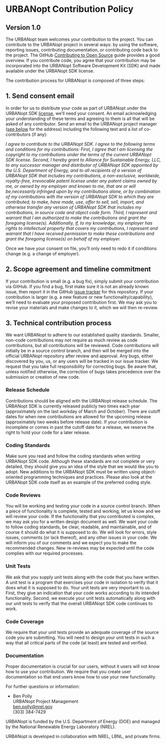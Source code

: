 # URBANopt Contribution Policy

## Version 1.0

The URBANopt team welcomes your contribution to the project. You can contribute to the URBANopt project in several ways: by using the software, reporting issues, contributing documentation, or contributing code back to the project. The GitHub [Contributing to Open Source](https://opensource.guide/how-to-contribute/) guide provides a good overview. If you contribute code, you agree that your contribution may be incorporated into the URBANopt Software Development Kit (SDK) and made available under the URBANopt SDK license.

The contribution process for URBANopt is composed of three steps:

## 1. Send consent email

In order for us to distribute your code as part of URBANopt under the URBANopt SDK [license](https://github.com/urbanopt/urbanopt-reopt-gem/blob/develop/LICENSE.md), we’ll need your consent. An email acknowledging your understanding of these terms and agreeing to them is all that will be asked of any contributor. Send an email to the URBANopt project manager ([see below](#documentation) for the address) including the following text and a list of co-contributors (if any):

*I agree to contribute to the URBANopt SDK. I agree to the following terms and conditions for my contributions: First, I agree that I am licensing the copyright to my contributions under the terms of the current URBANopt SDK license. Second, I hereby grant to Alliance for Sustainable Energy, LLC, to any successor manager and distributor of URBANopt SDK appointed by the U.S. Department of Energy, and to all recipients of a version of URBANopt SDK that includes my contributions, a non-exclusive, worldwide, royalty-free, irrevocable patent license under any patent claims owned by me, or owned by my employer and known to me, that are or will be,necessarily infringed upon by my contributions alone, or by combination of my contributions with the version of URBANopt SDK to which they are contributed, to make, have made, use, offer to sell, sell, import, and otherwise transfer any version of URBANopt SDK that includes my contributions, in source code and object code form. Third, I represent and warrant that I am authorized to make the contributions and grant the foregoing license(s). Additionally, if, to my knowledge, my employer has rights to intellectual property that covers my contributions, I represent and warrant that I have received permission to make these contributions and grant the foregoing license(s) on behalf of my employer.*

Once we have your consent on file, you’ll only need to redo it if conditions change (e.g. a change of employer).

## 2. Scope agreement and timeline commitment

If your contribution is small (e.g. a bug fix), simply submit your contribution via GitHub. If you find a bug, first make sure it is not an already known issue, then report it in the GitHub [issue tracker](https://github.com/urbanopt/urbanopt-reopt-gem/issues) for this repository. If your contribution is larger (e.g. a new feature or new functionality/capability), we’ll need to evaluate your proposed contribution first. We may ask you to revise your materials and make changes to it, which we will then re-review.

## 3. Technical contribution process

We want URBANopt to adhere to our established quality standards. Smaller, non-code contributions may not require as much review as code contributions, but all contributions will be reviewed. Code contributions will initially be in a source control branch, and then will be merged into the official URBANopt repository after review and approval. Any bugs, either discovered by you, us, or any users will be tracked in our issue tracker. We request that you take full responsibility for correcting bugs. Be aware that, unless notified otherwise, the correction of bugs takes precedence over the submission or creation of new code.

### Release Schedule

Contributions should be aligned with the URBANopt release schedule. The URBANopt SDK is currently released publicly two times each year (approximately on the last workday of March and October). There are cutoff dates for when new contributions are allowed for the upcoming release (approximately two weeks before release date). If your contribution is incomplete or comes in past the cutoff date for a release, we reserve the right to hold your code for a later release.

### Coding Standards

Make sure you read and follow the coding standards when writing URBANopt SDK code. Although these standards are not complete or very detailed, they should give you an idea of the style that we would like you to adopt. New additions to the URBANopt SDK must be written using object-oriented programming techniques and practices. Please also look at the URBANopt SDK code itself as an example of the preferred coding style.

### Code Reviews

You will be working and testing your code in a source control branch. When a piece of functionality is complete, tested and working, let us know and we will review your code. If the functionality that you contributed is complex, we may ask you for a written design document as well. We want your code to follow coding standards, be clear, readable, and maintainable, and of course it should do what it is supposed to do. We will look for errors, style issues, comments (or lack thereof), and any other issues in your code. We will inform you of our comments and we expect you to make the recommended changes. New re-reviews may be expected until the code complies with our required processes.

### Unit Tests

We ask that you supply unit tests along with the code that you have written. A unit test is a program that exercises your code in isolation to verify that it does what it is supposed to do. Your unit tests are very important to us. First, they give an indication that your code works according to its intended functionality. Second, we execute your unit tests automatically along with our unit tests to verify that the overall URBANopt SDK code continues to work.

### Code Coverage

We require that your unit tests provide an adequate coverage of the source code you are submitting. You will need to design your unit tests in such a way that all critical parts of the code (at least) are tested and verified.

### Documentation

Proper documentation is crucial for our users, without it users will not know how to use your contribution. We require that you create user documentation so that end users know how to use your new functionality.

For further questions or information:

- Ben Polly\
URBANopt Project Management\
ben.polly@nrel.gov\
(303) 384-7429

URBANopt is funded by the U.S. Department of Energy (DOE) and managed by the National Renewable Energy Laboratory (NREL).

URBANopt is developed in collaboration with NREL, LBNL, and private firms.
